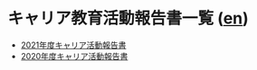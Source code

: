 # キャリア教育活動報告書一覧 ([en](https://github.com/Career-Educational-Activities/reports))
- [2021年度キャリア活動報告書](./FY2021/)
- [2020年度キャリア活動報告書](./FY2020/)
